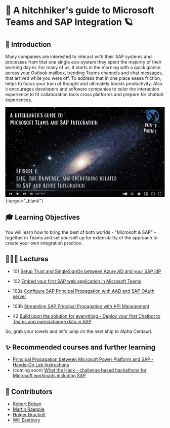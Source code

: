 # 🌌 A hitchhiker's guide to Microsoft Teams and SAP Integration 🪐

## 🔭 Introduction

Many companies are interested to interact with their SAP systems and processes from that one single eco-system they spent the majority of their working day in. For many of us, it starts in the morning with a quick glance across your Outlook mailbox, trending Teams channels and chat messages, that arrived while you were off. To address that in one place eases friction, helps to focus your train of thought and ultimately boosts productivity. Also it encourages developers and software companies to tailor the interaction experience to fit collaboration tools cross platforms and prepare for chatbot experiences.

[![Teaser for YouTube video for series start](img/Teaser-Video.png)](https://www.youtube.com/watch?v=AuCbL4SFKSc&list=PLvqyDwoCkBXZ85LoFrNWv9Mj88TiDAc4g&index=1){:target="_blank"}

## 🎓 Learning Objectives

You will learn how to bring the best of both worlds - "Microsoft & SAP" - together in Teams and set yourself up for extensibility of the approach to create your own integration practice.

## 👩🏽‍💻 Lectures

- 101 [Setup Trust and SingleSignOn between Azure AD and your SAP IdP](Towel-Bearer/101-trust-sso.md)

- 102 [Embed your first SAP web application in Microsoft Teams](Towel-Bearer/102-embed-app.md)

- 103a [Configure SAP Principal Propagation with AAD and SAP OAuth server](Towel-Bearer/103a-sap-principal-propagation-basics.md)

- 103b [Streamline SAP Principal Propagation with API Management](Towel-Bearer/103b-sap-principal-propagation-apim.md)

- 42 [Build upon the solution for everything - Deploy your first Chatbot to Teams and query/change data in SAP](Towel-Bearer/42-chatbot-deploy.md)

So, grab your towels and let's jump on the next ship to Alpha Centauri.

## ✨ Recommended courses and further learning

- [Principal Propagation between Microsoft Power Platform and SAP - Hands-On Lab Instructions](https://github.com/raepple/sso-workshop)
- (coming soon) [What the Hack - challenge based hackathons for Microsoft workloads including SAP](https://github.com/microsoft/WhatTheHack)

## 🚸 Contributors

- [Robert Boban](https://www.linkedin.com/in/rboban/)
- [Martin Raepple](https://www.linkedin.com/in/martinraepple/)
- [Holger Bruchelt](https://www.linkedin.com/in/holger-bruchelt/)
- [Will Eastbury](https://www.linkedin.com/in/willeastbury/)
